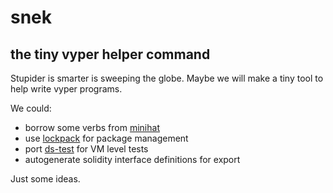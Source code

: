 # snek
## the tiny vyper helper command

Stupider is smarter is sweeping the globe.
Maybe we will make a tiny tool to help write vyper programs.

We could:
- borrow some verbs from [minihat](https://github.com/nmushegian/minihat)
- use [lockpack](https://github.com/dapphub/lockpack) for package management
- port [ds-test](https://github.com/dapphub/ds-test) for VM level tests
- autogenerate solidity interface definitions for export

Just some ideas.
